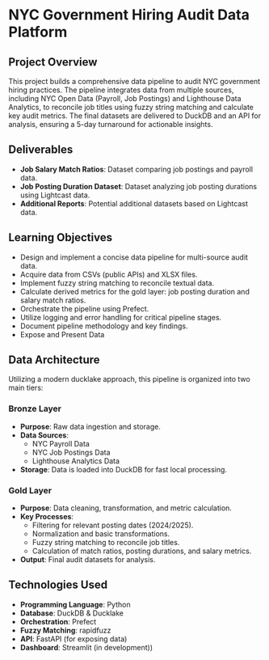 # NYC Government Hiring Audit Data Platform

## Project Overview
This project builds a comprehensive data pipeline to audit NYC government hiring practices. The pipeline integrates data from multiple sources, including NYC Open Data (Payroll, Job Postings) and Lighthouse Data Analytics, to reconcile job titles using fuzzy string matching and calculate key audit metrics. The final datasets are delivered to DuckDB and an API for analysis, ensuring a 5-day turnaround for actionable insights.

## Deliverables
- **Job Salary Match Ratios**: Dataset comparing job postings and payroll data.
- **Job Posting Duration Dataset**: Dataset analyzing job posting durations using Lightcast data.
- **Additional Reports**: Potential additional datasets based on Lightcast data.

## Learning Objectives
- Design and implement a concise data pipeline for multi-source audit data.
- Acquire data from CSVs (public APIs) and XLSX files.
- Implement fuzzy string matching to reconcile textual data.
- Calculate derived metrics for the gold layer: job posting duration and salary match ratios.
- Orchestrate the pipeline using Prefect.
- Utilize logging and error handling for critical pipeline stages.
- Document pipeline methodology and key findings.
- Expose and Present Data

## Data Architecture
Utilizing a modern ducklake approach, this pipeline is organized into two main tiers:

### Bronze Layer
- **Purpose**: Raw data ingestion and storage.
- **Data Sources**:
  - NYC Payroll Data
  - NYC Job Postings Data
  - Lighthouse Analytics Data
- **Storage**: Data is loaded into DuckDB for fast local processing.

### Gold Layer
- **Purpose**: Data cleaning, transformation, and metric calculation.
- **Key Processes**:
  - Filtering for relevant posting dates (2024/2025).
  - Normalization and basic transformations.
  - Fuzzy string matching to reconcile job titles.
  - Calculation of match ratios, posting durations, and salary metrics.
- **Output**: Final audit datasets for analysis.

## Technologies Used
- **Programming Language**: Python
- **Database**: DuckDB & Ducklake
- **Orchestration**: Prefect
- **Fuzzy Matching**: rapidfuzz
- **API**: FastAPI (for exposing data)
- **Dashboard**: Streamlit (in development))
